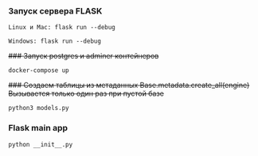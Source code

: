 ### Запуск сервера FLASK 
```
Linux и Mac: flask run --debug

Windows: flask run --debug
```

~~### Запуск postgres и adminer контейнеров~~
```
docker-compose up
```
~~### Создаем таблицы из метаданных Base.metadata.create_all(engine)~~
~~Вызывается только один раз при пустой базе~~
```
python3 models.py
```
### Flask main app
```
python __init__.py
```


